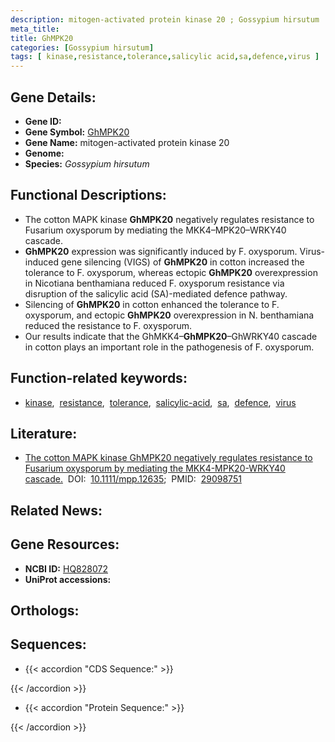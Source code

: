 ```yaml
---
description: mitogen-activated protein kinase 20 ; Gossypium hirsutum
meta_title:
title: GhMPK20
categories: [Gossypium hirsutum]
tags: [ kinase,resistance,tolerance,salicylic acid,sa,defence,virus ]
---
```


## Gene Details:
- **Gene ID:** []()
- **Gene Symbol:** <u>GhMPK20</u>
- **Gene Name:** mitogen-activated protein kinase 20
- **Genome:** []()
- **Species:** *Gossypium hirsutum*

## Functional Descriptions:
   - The cotton MAPK kinase **GhMPK20** negatively regulates resistance to Fusarium oxysporum by mediating the MKK4–MPK20–WRKY40 cascade.
   - **GhMPK20** expression was significantly induced by F. oxysporum. Virus-induced gene silencing (VIGS) of **GhMPK20** in cotton increased the tolerance to F. oxysporum, whereas ectopic **GhMPK20** overexpression in Nicotiana benthamiana reduced F. oxysporum resistance via disruption of the salicylic acid (SA)-mediated defence pathway.
   - Silencing of **GhMPK20** in cotton enhanced the tolerance to F. oxysporum, and ectopic **GhMPK20** overexpression in N. benthamiana reduced the resistance to F. oxysporum.
   - Our results indicate that the GhMKK4–**GhMPK20**–GhWRKY40 cascade in cotton plays an important role in the pathogenesis of F. oxysporum.

## Function-related keywords:
   - [kinase](/tags/kinase/),&nbsp;&nbsp;[resistance](/tags/resistance/),&nbsp;&nbsp;[tolerance](/tags/tolerance/),&nbsp;&nbsp;[salicylic-acid](/tags/salicylic-acid/),&nbsp;&nbsp;[sa](/tags/sa/),&nbsp;&nbsp;[defence](/tags/defence/),&nbsp;&nbsp;[virus](/tags/virus/)

## Literature:
   - [The cotton MAPK kinase GhMPK20 negatively regulates resistance to Fusarium oxysporum by mediating the MKK4-MPK20-WRKY40 cascade.](https://doi.org/10.1111/mpp.12635)&nbsp;&nbsp;DOI:&nbsp;&nbsp;[10.1111/mpp.12635](https://doi.org/10.1111/mpp.12635);&nbsp;&nbsp;PMID:&nbsp;&nbsp;[29098751](https://pubmed.ncbi.nlm.nih.gov/29098751/)

## Related News:

## Gene Resources:
- **NCBI ID:**  [HQ828072](https://www.ncbi.nlm.nih.gov/gene/?term=HQ828072)
- **UniProt accessions:**  [](https://www.uniprot.org/uniprotkb//entry)

## Orthologs:

## Sequences:
- {{< accordion "CDS Sequence:" >}}

{{< /accordion >}}
- {{< accordion "Protein Sequence:" >}}

{{< /accordion >}}
